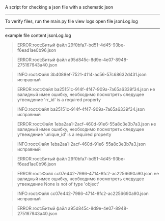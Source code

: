 A script for checking a json file with a schematic json
***
To verify files, run the main.py file
view logs open file jsonLog.log
***
example file content jsonLog.log

> ERROR:root:Битый файл 29f0bfa7-bd51-4d45-93be-f6ead1ae0b96.json

> ERROR:root:Битый файл a95d845c-8d9e-4e07-8948-275167643a40.json

> INFO:root:Файл 3b4088ef-7521-4114-ac56-57c68632d431.json исправный

> ERROR:root:Файл ba25151c-914f-4f47-909a-7a65a6339f34.json не валидный имее ошибку, необходимо посмотреть следущее утвеждение 'rr_id' is a required property

> INFO:root:Файл ba25151c-914f-4f47-909a-7a65a6339f34.json исправный

> ERROR:root:Файл 1eba2aa1-2acf-460d-91e6-55a8c3e3b7a3.json не валидный имее ошибку, необходимо посмотреть следущее утвеждение 'unique_id' is a required property

> INFO:root:Файл 1eba2aa1-2acf-460d-91e6-55a8c3e3b7a3.json исправный

> ERROR:root:Битый файл 29f0bfa7-bd51-4d45-93be-f6ead1ae0b96.json

> ERROR:root:Файл cc07e442-7986-4714-8fc2-ac2256690a90.json не валидный имее ошибку, необходимо посмотреть следущее утвеждение None is not of type 'object'

> INFO:root:Файл cc07e442-7986-4714-8fc2-ac2256690a90.json исправный

> ERROR:root:Битый файл a95d845c-8d9e-4e07-8948-275167643a40.json

